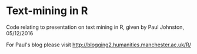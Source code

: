 # Text-mining in R

Code relating to presentation on text mining in R, given by Paul Johnston, 05/12/2016

For Paul's blog please visit http://blogging2.humanities.manchester.ac.uk/R/
